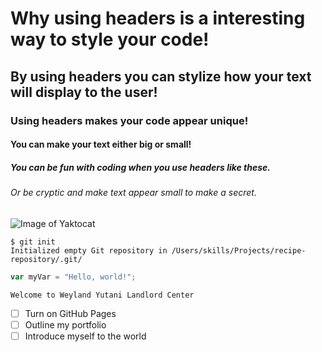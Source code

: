 # Why using headers is a interesting way to style your code!
## By using headers you can stylize how your text will display to the user!
### Using headers makes your code appear unique!
#### You can make your text either big or small!
##### You can be fun with coding when you use headers like these.
###### Or be cryptic and make text appear small to make a secret.

![Image of Yaktocat](https://octodex.github.com/images/yaktocat.png)

```
$ git init
Initialized empty Git repository in /Users/skills/Projects/recipe-repository/.git/
```

``` javascript
var myVar = "Hello, world!";
```

```
Welcome to Weyland Yutani Landlord Center
```

- [ ] Turn on GitHub Pages
- [ ] Outline my portfolio
- [ ] Introduce myself to the world
